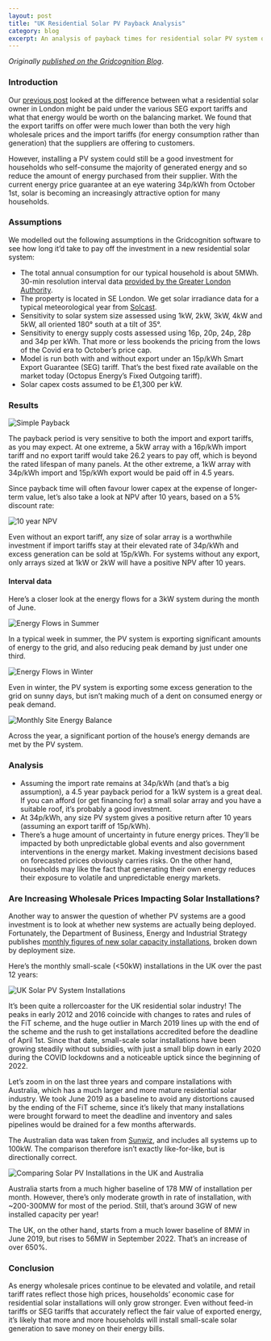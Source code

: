 ```yaml
---
layout: post
title: "UK Residential Solar PV Payback Analysis"
category: blog
excerpt: An analysis of payback times for residential solar PV system owners in the UK.
---
```


_Originally [published on the Gridcognition Blog][original blog post]_.

### Introduction

Our [previous post][] looked at the difference between what a residential solar
owner in London might be paid under the various SEG export tariffs and what
that energy would be worth on the balancing market. We found that the export
tariffs on offer were much lower than both the very high wholesale prices and
the import tariffs (for energy consumption rather than generation) that the
suppliers are offering to customers.

However, installing a PV system could still be a good investment for households
who self-consume the majority of generated energy and so reduce the amount of
energy purchased from their supplier. With the current energy price guarantee
at an eye watering 34p/kWh from October 1st, solar is becoming an increasingly
attractive option for many households.

### Assumptions

We modelled out the following assumptions in the Gridcognition software to see
how long it’d take to pay off the investment in a new residential solar system:

- The total annual consumption for our typical household is about 5MWh. 30-min
  resolution interval data [provided by the Greater London Authority][london load shape].
- The property is located in SE London. We get solar irradiance data for a typical
meteorological year from [Solcast][].
- Sensitivity to solar system size assessed
using 1kW, 2kW, 3kW, 4kW and 5kW, all oriented 180° south at a tilt of 35°.
- Sensitivity to energy supply costs assessed using 16p, 20p, 24p, 28p and 34p
per kWh. That more or less bookends the pricing from the lows of the Covid era
to October’s price cap.
- Model is run both with and without export under an
15p/kWh Smart Export Guarantee (SEG) tariff. That’s the best fixed rate
available on the market today (Octopus Energy’s Fixed Outgoing tariff).
- Solar
capex costs assumed to be £1,300 per kW.

### Results

<img src="./simple-payback.webp" alt="Simple Payback">

The payback period is very sensitive to both the import and export tariffs, as
you may expect. At one extreme, a 5kW array with a 16p/kWh import tariff and no
export tariff would take 26.2 years to pay off, which is beyond the rated
lifespan of many panels. At the other extreme, a 1kW array with 34p/kWh import
and 15p/kWh export would be paid off in 4.5 years.

Since payback time will often favour lower capex at the expense of longer-term
value, let’s also take a look at NPV after 10 years, based on a 5% discount
rate:

<img src="./10-year-npv.webp" alt="10 year NPV">

Even without an export tariff, any size of solar array is a worthwhile
investment if import tariffs stay at their elevated rate of 34p/kWh and excess
generation can be sold at 15p/kWh. For systems without any export, only arrays
sized at 1kW or 2kW will have a positive NPV after 10 years.

#### Interval data

Here’s a closer look at the energy flows for a 3kW system during the month of
June.

<img src="./energy-flows-summer.webp" alt="Energy Flows in Summer">

In a typical week in summer, the PV system is exporting significant amounts of
energy to the grid, and also reducing peak demand by just under one third.

<img src="./energy-flows-winter.webp" alt="Energy Flows in Winter">

Even in winter, the PV system is exporting some excess generation to the grid
on sunny days, but isn’t making much of a dent on consumed energy or peak
demand.

<img src="./monthly-site-energy-balance.webp" alt="Monthly Site Energy Balance">

Across the year, a significant portion of the house’s energy demands are met by
the PV system.

### Analysis

- Assuming the import rate remains at 34p/kWh (and that’s a big assumption), a
  4.5 year payback period for a 1kW system is a great deal. If you can afford
  (or get financing for) a small solar array and you have a suitable roof, it’s
  probably a good investment.
- At 34p/kWh, any size PV system gives a positive return after 10 years
  (assuming an export tariff of 15p/kWh).
- There’s a huge amount of uncertainty in future energy prices. They’ll be
  impacted by both unpredictable global events and also government
  interventions in the energy market. Making investment decisions based on
  forecasted prices obviously carries risks. On the other hand, households may
  like the fact that generating their own energy reduces their exposure to
  volatile and unpredictable energy markets.

### Are Increasing Wholesale Prices Impacting Solar Installations?

Another way to answer the question of whether PV systems are a good investment
is to look at whether new systems are actually being deployed. Fortunately, the
Department of Business, Energy and Industrial Strategy publishes
[monthly figures of new solar capacity installations][solar installations],
broken down by deployment size.

Here’s the monthly small-scale (<50kW) installations in the UK over the past 12
years:

<img src="./uk-solar-installations.webp" alt="UK Solar PV System Installations">

It’s been quite a rollercoaster for the UK residential solar industry! The
peaks in early 2012 and 2016 coincide with changes to rates and rules of the
FiT scheme, and the huge outlier in March 2019 lines up with the end of the
scheme and the rush to get installations accredited before the deadline of
April 1st. Since that date, small-scale solar installations have been growing
steadily without subsidies, with just a small blip down in early 2020 during
the COVID lockdowns and a noticeable uptick since the beginning of 2022.

Let’s zoom in on the last three years and compare installations with Australia,
which has a much larger and more mature residential solar industry. We took
June 2019 as a baseline to avoid any distortions caused by the ending of the
FiT scheme, since it’s likely that many installations were brought forward to
meet the deadline and inventory and sales pipelines would be drained for a few
months afterwards.

The Australian data was taken from [Sunwiz][], and includes all systems up to
100kW. The comparison therefore isn’t exactly like-for-like, but is
directionally correct.

<img src="./uk-australia-solar-installations.webp" alt="Comparing Solar PV Installations in the UK and Australia">

Australia starts from a much higher baseline of 178 MW of installation per
month. However, there’s only moderate growth in rate of installation, with
~200-300MW for most of the period. Still, that’s around 3GW of new installed
capacity per year!

The UK, on the other hand, starts from a much lower baseline of 8MW in June
2019, but rises to 56MW in September 2022. That’s an increase of over 650%.

### Conclusion

As energy wholesale prices continue to be elevated and volatile, and retail
tariff rates reflect those high prices, households’ economic case for
residential solar installations will only grow stronger. Even without feed-in
tariffs or SEG tariffs that accurately reflect the fair value of exported
energy, it’s likely that more and more households will install small-scale
solar generation to save money on their energy bills.

[original blog post]: https://gridcog.com/blog/comparing-contingency-frequency-control-markets-in-australia-and-the-uk
[previous post]: https://gridcognition.com/solar-export-tariffs-in-gb/
[london load shape]: https://data.london.gov.uk/dataset/smartmeter-energy-use-data-in-london-households
[solcast]: https://solcast.com/
[solar installations]: https://www.gov.uk/government/statistics/solar-photovoltaics-deployment
[sunwiz]: https://www.sunwiz.com.au/
